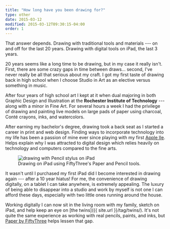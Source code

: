 ```yaml
---
title: "How long have you been drawing for?"
type: other
date: 2015-03-12
modified: 2015-03-12T09:30:15-04:00
order: 1
---
```


That answer depends. Drawing with traditional tools and materials --- on and off for the last 20 years. Drawing with digital tools on iPad, the last 3 years.

20 years seems like a long time to be drawing, but in my case it really isn't. First, there are some crazy gaps in time between draws... second, I've never really be all that serious about my craft. I got my first taste of drawing back in high school when I choose Studio in Art as an elective versus something in music.

After four years of high school art I kept at it when dual majoring in both Graphic Design and Illustration at the **Rochester Institute of Technology** --- along with a minor in Fine Art. For several hours a week I had the privilege of drawing and painting live models on large pads of paper using charcoal, Conté crayons, inks, and watercolors.

After earning my bachelor's degree, drawing took a back seat as I started a career in print and web design. Finding ways to incorporate technology into my life has been a passion of mine ever since playing with my first [Apple IIe](http://en.wikipedia.org/wiki/Apple_IIe). Helps explain why I was attracted to digital design which relies heavily on technology and computers compared to the fine arts.

<figure>
  <img src="{{ site.url }}/images/ipad-drawing-paper-by-53.jpg" alt="drawing with Pencil stylus on iPad">
  <figcaption>Drawing on iPad using FiftyThree's Paper and Pencil tools.</figcaption>
</figure>

It wasn't until I purchased my first iPad did I become interested in drawing again --- after a 10 year hiatus! For me, the convenience of drawing digitally, on a tablet I can take anywhere, is extremely appealing. The luxury of being able to disappear into a studio and work by myself is not one I can afford these days, especially with two little ones running around the house.

Working digitally I can now sit in the living room with my family, sketch on iPad, and help keep an eye on [the twins]({{ site.url }}/tag/twins/). It's not quite the same experience as working with real pencils, paints, and inks, but [Paper by FiftyThree](http://www.fiftythree.com/paper) helps lessen that gap.
